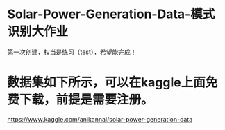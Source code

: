 # Solar-Power-Generation-Data-模式识别大作业
第一次创建，权当是练习（test），希望能完成！
# 数据集如下所示，可以在kaggle上面免费下载，前提是需要注册。
https://www.kaggle.com/anikannal/solar-power-generation-data

